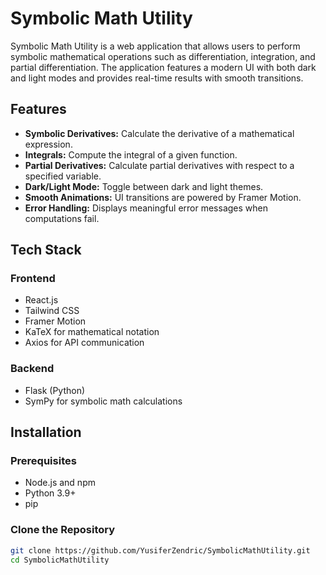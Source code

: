 # Symbolic Math Utility

Symbolic Math Utility is a web application that allows users to perform symbolic mathematical operations such as differentiation, integration, and partial differentiation. The application features a modern UI with both dark and light modes and provides real-time results with smooth transitions.

## Features
- **Symbolic Derivatives:** Calculate the derivative of a mathematical expression.
- **Integrals:** Compute the integral of a given function.
- **Partial Derivatives:** Calculate partial derivatives with respect to a specified variable.
- **Dark/Light Mode:** Toggle between dark and light themes.
- **Smooth Animations:** UI transitions are powered by Framer Motion.
- **Error Handling:** Displays meaningful error messages when computations fail.

## Tech Stack
### Frontend
- React.js
- Tailwind CSS
- Framer Motion
- KaTeX for mathematical notation
- Axios for API communication

### Backend
- Flask (Python)
- SymPy for symbolic math calculations

## Installation

### Prerequisites
- Node.js and npm
- Python 3.9+
- pip

### Clone the Repository
```bash
git clone https://github.com/YusiferZendric/SymbolicMathUtility.git
cd SymbolicMathUtility
